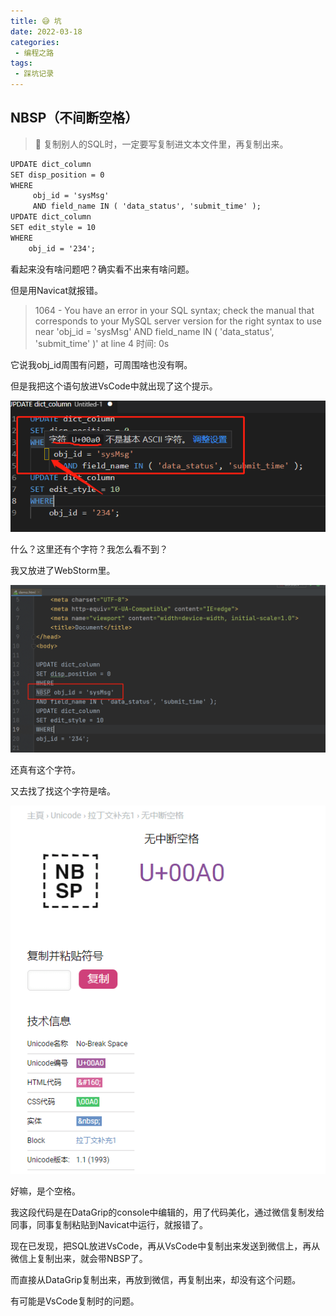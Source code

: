 ```yaml
---
title: 😅 坑
date: 2022-03-18
categories:
 - 编程之路
tags:
 - 踩坑记录
---
```


## NBSP（不间断空格）

> :anger: 复制别人的SQL时，一定要写复制进文本文件里，再复制出来。

```html
UPDATE dict_column 
SET disp_position = 0 
WHERE
     obj_id = 'sysMsg' 
	 AND field_name IN ( 'data_status', 'submit_time' );
UPDATE dict_column 
SET edit_style = 10 
WHERE
	obj_id = '234';
```

看起来没有啥问题吧？确实看不出来有啥问题。

但是用Navicat就报错。
> 1064 - You have an error in your SQL syntax; check the manual that corresponds to your MySQL server version for the right syntax to use near 'obj_id = 'sysMsg' 
> AND field_name IN ( 'data_status', 'submit_time' )' at line 4
> 时间: 0s

它说我obj_id周围有问题，可周围啥也没有啊。

但是我把这个语句放进VsCode中就出现了这个提示。

![vscode-nbsp](../.vuepress/public/images/vscode-nbsp.png)

什么？这里还有个字符？我怎么看不到？

我又放进了WebStorm里。

![webstorm-nbsp](../.vuepress/public/images/webstorm-nbsp.png)

还真有这个字符。

又去找了找这个字符是啥。

![unicode-nbsp](../.vuepress/public/images/unicode-nbsp.png)

好嘛，是个空格。

我这段代码是在DataGrip的console中编辑的，用了代码美化，通过微信复制发给同事，同事复制粘贴到Navicat中运行，就报错了。

现在已发现，把SQL放进VsCode，再从VsCode中复制出来发送到微信上，再从微信上复制出来，就会带NBSP了。

而直接从DataGrip复制出来，再放到微信，再复制出来，却没有这个问题。

有可能是VsCode复制时的问题。

